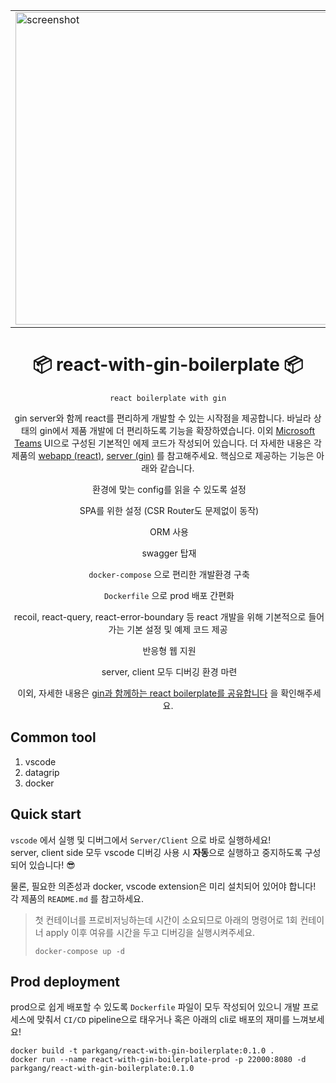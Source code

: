 <p align="center">
  <table align="center">
    <tbody>
      <tr>
        <td>
          <img src="https://user-images.githubusercontent.com/63892989/132948190-0e2e9cb6-bafc-4e9f-9bce-c0248397f095.png" alt="screenshot" width="500" />
        </td>
        <td>
          <img src="https://user-images.githubusercontent.com/63892989/132948191-154b0c14-0648-4817-9ca6-32702d03c75f.png" alt="screenshot" width="500" />
        </td>
      </tr>
    </tbody>
  </table>
  <h1 align="center">
    📦 react-with-gin-boilerplate 📦
  </h1>
</p>
<div align="center">

`react boilerplate with gin`

gin server와 함께 react를 편리하게 개발할 수 있는 시작점을 제공합니다.
바닐라 상태의 gin에서 제품 개발에 더 편리하도록 기능을 확장하였습니다.
이외 [Microsoft Teams](https://www.microsoft.com/ko-kr/microsoft-teams/group-chat-software) UI으로 구성된 기본적인 에제 코드가 작성되어 있습니다. 더 자세한 내용은 각 제품의 [webapp (react)](./webapp), [server (gin)](./server) 를 참고해주세요. 핵심으로 제공하는 기능은 아래와 같습니다.

&nbsp;환경에 맞는 config를 읽을 수 있도록 설정

&nbsp;SPA를 위한 설정 (CSR Router도 문제없이 동작)

&nbsp;ORM 사용

&nbsp;swagger 탑재

&nbsp;`docker-compose` 으로 편리한 개발환경 구축

&nbsp;`Dockerfile` 으로 prod 배포 간편화

&nbsp;recoil, react-query, react-error-boundary 등 react 개발을 위해 기본적으로 들어가는 기본 설정 및 예제 코드 제공

&nbsp;반응형 웹 지원

&nbsp;server, client 모두 디버깅 환경 마련

&nbsp;이외, 자세한 내용은 [gin과 함께하는 react boilerplate를 공유합니다](https://parkgang.github.io/golang/share-react-boilerplate-with-gin) 을 확인해주세요.

</div>

## Common tool

1. vscode
1. datagrip
1. docker

## Quick start

`vscode` 에서 실행 및 디버그에서 `Server/Client` 으로 바로 실행하세요!  
server, client side 모두 vscode 디버깅 사용 시 **자동**으로 실행하고 중지하도록 구성되어 있습니다! 😎

물론, 필요한 의존성과 docker, vscode extension은 미리 설치되어 있어야 합니다! 각 제품의 `README.md` 를 참고하세요.

> 첫 컨테이너를 프로비저닝하는데 시간이 소요되므로 아래의 명령어로 1회 컨테이너 apply 이후 여유를 시간을 두고 디버깅을 실행시켜주세요.
>
> ```shell
> docker-compose up -d
> ```

## Prod deployment

prod으로 쉽게 배포할 수 있도록 `Dockerfile` 파일이 모두 작성되어 있으니 개발 프로세스에 맞춰서 `CI/CD` pipeline으로 태우거나 혹은 아래의 cli로 배포의 재미를 느껴보세요!

```shell
docker build -t parkgang/react-with-gin-boilerplate:0.1.0 .
docker run --name react-with-gin-boilerplate-prod -p 22000:8080 -d parkgang/react-with-gin-boilerplate:0.1.0
```
